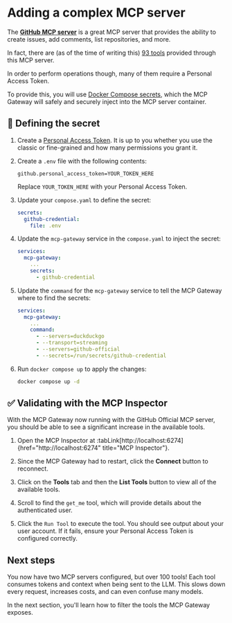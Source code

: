 # Adding a complex MCP server

The **[GitHub MCP server](https://hub.docker.com/mcp/server/github-official/overview)** is a great MCP server that provides the ability to create issues, add comments, list repositories, and more.

In fact, there are (as of the time of writing this) [93 tools](https://hub.docker.com/mcp/server/github-official/tools) provided through this MCP server.

In order to perform operations though, many of them require a Personal Access Token.

To provide this, you will use [Docker Compose secrets](https://docs.docker.com/compose/how-tos/use-secrets/), which the MCP Gateway will safely and securely inject into the MCP server container.


## 🔐 Defining the secret

1. Create a [Personal Access Token](https://docs.github.com/en/authentication/keeping-your-account-and-data-secure/managing-your-personal-access-tokens). It is up to you whether you use the classic or fine-grained and how many permissions you grant it.

2. Create a `.env` file with the following contents:

    ```dotenv save-as=.env
    github.personal_access_token=YOUR_TOKEN_HERE
    ```

    Replace `YOUR_TOKEN_HERE` with your Personal Access Token.

2. Update your `compose.yaml` to define the secret:

    ```yaml
    secrets:
      github-credential:
        file: .env
    ```

3. Update the `mcp-gateway` service in the `compose.yaml` to inject the secret:

    ```yaml
    services:
      mcp-gateway:
        ...
        secrets:
          - github-credential
    ```

4. Update the `command` for the `mcp-gateway` service to tell the MCP Gateway where to find the secrets:

    ```yaml
    services:
      mcp-gateway:
        ...
        command:
          - --servers=duckduckgo
          - --transport=streaming
          - --servers=github-official
          - --secrets=/run/secrets/github-credential
    ```

5. Run `docker compose up` to apply the changes:

    ```bash terminal-id=compose2
    docker compose up -d
    ```



## ✅ Validating with the MCP Inspector

With the MCP Gateway now running with the GitHub Official MCP server, you should be able to see a significant increase in the available tools.

1. Open the MCP Inspector at :tabLink[http://localhost:6274]{href="http://localhost:6274" title="MCP Inspector"}.

2. Since the MCP Gateway had to restart, click the **Connect** button to reconnect.

3. Click on the **Tools** tab and then the **List Tools** button to view all of the available tools.

4. Scroll to find the `get_me` tool, which will provide details about the authenticated user. 

5. Click the `Run Tool` to execute the tool. You should see output about your user account. If it fails, ensure your Personal Access Token is configured correctly.



## Next steps

You now have two MCP servers configured, but over 100 tools! Each tool consumes tokens and context when being sent to the LLM. This slows down every request, increases costs, and can even confuse many models.

In the next section, you'll learn how to filter the tools the MCP Gateway exposes.
